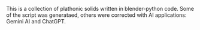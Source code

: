 This is a collection of plathonic solids written in blender-python code. Some of the script was generataed, others were corrected with AI applications: Gemini AI and ChatGPT.
